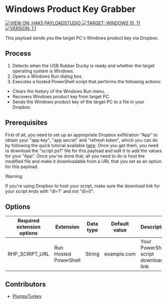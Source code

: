 # Windows Product Key Grabber

<p>
    <a href="https://payloadstudio.hak5.org/community/?device=usb-rubber-ducky&viewurl=https://raw.githubusercontent.com/hak5/usbrubberducky-payloads/master/payloads/library/exfiltration/Windows-Product-Key-Grabber/payload.txt">
        <img alt="VIEW ON: HAK5 PAYLOADSTUDIO" src="https://img.shields.io/badge/VIEW_ON-HAK5_PAYLOADSTUDIO-red?style=for-the-badge">
    </a>
    <a href="#">
        <img alt="TARGET: WINDOWS 10, 11" src="https://img.shields.io/badge/TARGET-WINDOWS_10,_11-blue?style=for-the-badge">
    </a>
    <a href="#">
        <img alt="VERSION: 1.1" src="https://img.shields.io/badge/VERSION-1.1-green?style=for-the-badge">
    </a>
</p>

This payload sends you the target PC's Windows product key via Dropbox.

## Process

1. Detects when the USB Rubber Ducky is ready and whether the target operating system is Windows.
2. Opens a Windows Run dialog box.
3. Executes a hosted PowerShell script that performs the following actions:
- Clears the history of the Windows Run menu.
- Recovers Windows product key from target PC.
- Sends the Windows product key of the target PC to a file in your Dropbox.

## Prerequisites

First of all, you need to set up an appropriate Dropbox exfiltration "App" to obtain your "app key", "app secret" and "refresh token", which you can do by following the quick tutorial available [here](https://codeberg.org/PlumpyTurkey/Ducky-Utilities/src/branch/main/PowerShell-Functions/Send-ToDropbox). Once you get them, you need to download the "script.ps1" file for this payload and edit it to add the values for your "App". Once you've done that, all you need to do is host the modified file and make it downloadable from a URL that you set as an option for this payload.

> [!WARNING]
> If you're using Dropbox to host your script, make sure the download link for your script ends with "dl=1" and not "dl=0".

## Options

|Required extension options|Extension|Data type|Default value|Description|
|-|-|-|-|-|
|RHP_SCRIPT_URL|Run Hosted PowerShell|String|example.com|Your PowerShell script download link|

## Contributors

- [PlumpyTurkey](https://codeberg.org/PlumpyTurkey)
